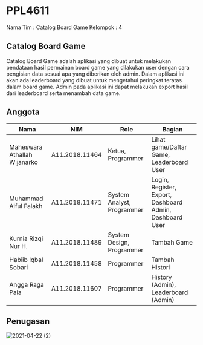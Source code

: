 # PPL4611
Nama Tim : Catalog Board Game 
Kelompok : 4

## Catalog Board Game
Catalog Board Game adalah aplikasi yang dibuat untuk melakukan pendataan hasil permainan board game yang dilakukan user dengan cara pengisian data sesuai apa yang diberikan oleh admin. Dalam aplikasi ini akan ada leaderboard yang dibuat untuk mengetahui peringkat teratas dalam board game. Admin pada aplikasi ini dapat melakukan export hasil dari leaderboard serta menambah data game.

## Anggota
| Nama                         | NIM            | Role                        | Bagian                                                   |
|------------------------------|----------------|-----------------------------|----------------------------------------------------------|
| Maheswara Athallah Wijanarko | A11.2018.11464 | Ketua, Programmer           | Lihat game/Daftar Game, Leaderboard User                 |
| Muhammad Alful Falakh        | A11.2018.11471 | System Analyst, Programmer  | Login, Register, Export, Dashboard Admin, Dashboard User |
| Kurnia Rizqi Nur H.          | A11.2018.11489 | System Design, Programmer   | Tambah Game                                              |
| Habiib Iqbal Sobari          | A11.2018.11458 | Programmer                  | Tambah Histori                                           |
| Angga Raga Pala              | A11.2018.11607 | Programmer                  | History (Admin), Leaderboard (Admin)                     |


## Penugasan
![2021-04-22 (2)](https://user-images.githubusercontent.com/80021339/115614620-20d05980-a318-11eb-8c35-4f21d7ce98d8.png)
